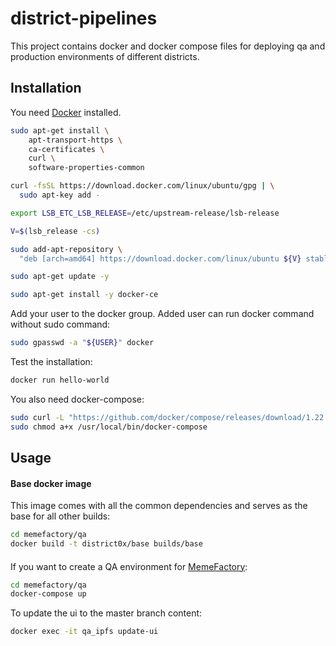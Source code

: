 # district-pipelines

This project contains docker and docker compose files for deploying qa and production environments of different districts.

## Installation

You need [Docker](https://www.docker.com/) installed.

```bash
sudo apt-get install \
    apt-transport-https \
    ca-certificates \
    curl \
    software-properties-common

curl -fsSL https://download.docker.com/linux/ubuntu/gpg | \
  sudo apt-key add -

export LSB_ETC_LSB_RELEASE=/etc/upstream-release/lsb-release

V=$(lsb_release -cs)

sudo add-apt-repository \
  "deb [arch=amd64] https://download.docker.com/linux/ubuntu ${V} stable"

sudo apt-get update -y

sudo apt-get install -y docker-ce
```

Add your user to the docker group. Added user can run docker command without sudo command:
```bash
sudo gpasswd -a "${USER}" docker
```

Test the installation:
```bash
docker run hello-world
```

You also need docker-compose:
``` bash
sudo curl -L "https://github.com/docker/compose/releases/download/1.22.0/docker-compose-$(uname -s)-$(uname -m)" -o /usr/local/bin/docker-compose
sudo chmod a+x /usr/local/bin/docker-compose
```

## Usage

#### <a name="base"> Base docker image

This image comes with all the common dependencies and serves as the base for all other builds:

```bash
cd memefactory/qa
docker build -t district0x/base builds/base
```

#### <a name="memefactory-qa">

If you want to create a QA environment for [MemeFactory](https://github.com/district0x/memefactory):

```bash
cd memefactory/qa
docker-compose up
```

To update the ui to the master branch content:

```bash
docker exec -it qa_ipfs update-ui
```
